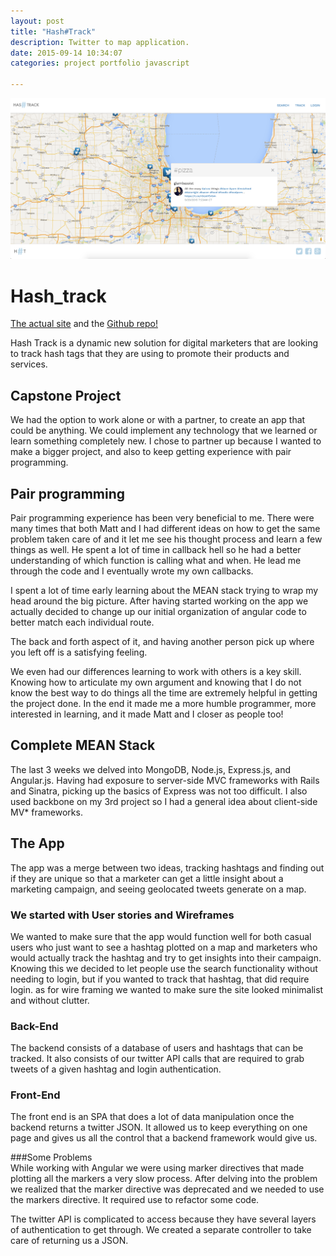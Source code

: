 ```yaml
---
layout: post
title: "Hash#Track"
description: Twitter to map application.
date: 2015-09-14 10:34:07
categories: project portfolio javascript

---
```


![Hashtrack Site](/images/Hashtrack.png)

# Hash_track

<a href="http://104.236.16.103:5000/#/">The actual site</a>
and the
<a href="https://github.com/HashTrack/hash_track">Github repo!</a>

Hash Track is a dynamic new solution for digital marketers that are looking to track hash tags that they are using to promote their products and services.

## Capstone Project
We had the option to work alone or with a partner, to create an app that could be anything. We could implement any technology that we learned or learn something completely new. I chose to partner up because I wanted to make a bigger project, and also to keep getting experience with pair programming.

## Pair programming
Pair programming experience has been very beneficial to me. There were many times that both Matt and I had different ideas on how to get the same problem taken care of and it let me see his thought process and learn a few things as well. He spent a lot of time in callback hell so he had a better understanding of which function is calling what and when. He lead me through the code and I eventually wrote my own callbacks.

I spent a lot of time early learning about the MEAN stack trying to wrap my head around the big picture. After having started working on the app we actually decided to change up our initial organization of angular code to better match each individual route.

The back and forth aspect of it, and having another person pick up where you left off is a satisfying feeling.  

We even had our differences learning to work with others is a key skill. Knowing how to articulate my own argument and knowing that I do not know the best way to do things all the time are extremely helpful in getting the project done. In the end it made me a more humble programmer, more interested in learning, and it made Matt and I closer as people too!

## Complete MEAN Stack
The last 3 weeks we delved into MongoDB, Node.js, Express.js, and Angular.js. Having had exposure to server-side MVC frameworks with Rails and Sinatra, picking up the basics of Express was not too difficult. I also used backbone on my 3rd project so I had a general idea about client-side MV* frameworks.

## The App
The app was a merge between two ideas, tracking hashtags and finding out if they are unique so that a marketer can get a little insight about a marketing campaign, and seeing geolocated tweets generate on a map.

### We started with User stories and Wireframes
We wanted to make sure that the app would function well for both casual users who just want to see a hashtag plotted on a map and marketers who would actually track the hashtag and try to get insights into their campaign. Knowing this we decided to let people use the search functionality without needing to login, but if you wanted to track that hashtag, that did require login. as for wire framing we wanted to make sure the site looked minimalist and without clutter.

### Back-End
The backend consists of a database of users and hashtags that can be tracked. It also consists of our twitter API calls that are required to grab tweets of a given hashtag and login authentication.

### Front-End
The front end is an SPA that does a lot of data manipulation once the backend returns a twitter JSON. It allowed us to keep everything on one page and gives us all the control that a backend framework would give us.  

###Some Problems  
While working with Angular we were using marker directives that made plotting all the markers a very slow process. After delving into the problem we realized that the marker directive was deprecated and we needed to use the markers directive. It required use to refactor some code.

The twitter API is complicated to access because they have several layers of authentication to get through. We created a separate controller to take care of returning us a JSON.
